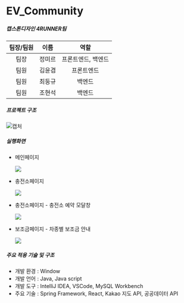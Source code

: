 # EV_Community

##### 캡스톤디자인 4RUNNER팀

| 팀장/팀원 |  이름  |        역할        |
| :-------: | :----: | :----------------: |
|   팀장    | 정미르 | 프론트엔드, 백엔드 |
|   팀원    | 김윤겸 |     프론트엔드     |
|   팀원    | 최둥규 |       백엔드       |
|   팀원    | 조현석 |       백엔드       |



##### 프로젝트 구조

![캡처](https://github.com/jeongmirr/EV_Community/assets/115198864/341dc734-2323-43b3-bd93-f08754f105f3)



##### 실행화면

- 메인페이지

  ![](D:\한성대\4학년\1학기\캡스톤디자인_N\_제안서\이미지\001.PNG)

- 충전소페이지

  ![](D:\한성대\4학년\1학기\캡스톤디자인_N\_제안서\이미지\002.PNG)

- 충전소페이지 - 충전소 예약 모달창

  ![](D:\한성대\4학년\1학기\캡스톤디자인_N\_제안서\이미지\003.PNG)

- 보조금페이지 - 차종별 보조금 안내

  ![](D:\한성대\4학년\1학기\캡스톤디자인_N\_제안서\이미지\004.PNG)



##### 주요 적용 기술 및 구조

- 개발 환경 : Window
- 개발 언어 : Java, Java script
- 개발 도구 : IntelliJ IDEA, VSCode, MySQL Workbench
- 주요 기술 : Spring Framework, React, Kakao 지도 API, 공공데이터 API
